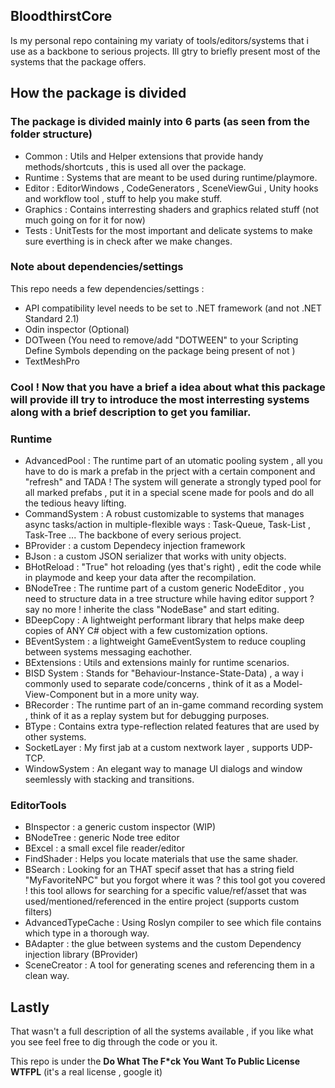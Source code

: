 ## BloodthirstCore
Is my personal repo containing my variaty of tools/editors/systems that i use as a backbone to serious projects.
Ill gtry to briefly present most of the systems that the package offers.

## How the package is divided
### The package is divided mainly into 6 parts (as seen from the folder structure)
* Common : Utils and Helper extensions that provide handy methods/shortcuts , this is used all over the package.
* Runtime : Systems that are meant to be used during runtime/playmore.
* Editor : EditorWindows , CodeGenerators , SceneViewGui , Unity hooks and workflow tool , stuff to help you make stuff.
* Graphics : Contains interresting shaders and graphics related stuff (not much going on for it for now)
* Tests : UnitTests for the most important and delicate systems to make sure everthing is in check after we make changes.

### Note about dependencies/settings
This repo needs a few dependencies/settings :
- API compatibility level needs to be set to .NET framework (and not .NET Standard 2.1)
- Odin inspector (Optional)
- DOTween (You need to remove/add "DOTWEEN" to your Scripting Define Symbols depending on the package being present of not )
- TextMeshPro

### Cool ! Now that you have a brief a idea about what this package will provide ill try to introduce the most interresting systems along with a brief description to get you familiar.

### Runtime
* AdvancedPool : The runtime part of an utomatic pooling system , all you have to do is mark a prefab in the prject with a certain component and "refresh" and TADA ! 
The system will generate a strongly typed pool for all marked prefabs , put it in a special scene made for pools and do all the tedious heavy lifting.
* CommandSystem : A robust customizable to systems that manages async tasks/action in multiple-flexible ways : Task-Queue, Task-List , Task-Tree ... The backbone of every serious project.
* BProvider : a custom Dependecy injection framework
* BJson : a custom JSON serializer that works with unity objects.
* BHotReload : "True" hot reloading (yes that's right) , edit the code while in playmode and keep your data after the recompilation.
* BNodeTree : The runtime part of a custom generic NodeEditor , you need to structure data in a tree structure while having editor support ? say no more ! inherite the class "NodeBase" and start editing.
* BDeepCopy : A lightweight performant library that helps make deep copies of ANY C# object with a few customization options.
* BEventSystem : a lightweight GameEventSystem to reduce coupling between systems messaging eachother.
* BExtensions : Utils and extensions mainly for runtime scenarios.
* BISD System : Stands for "Behaviour-Instance-State-Data) , a way i commonly used to separate code/concerns , think of it as a Model-View-Component but in a more unity way.
* BRecorder : The runtime part of an in-game command recording system , think of it as a replay system but for debugging purposes.
* BType : Contains extra type-reflection related features that are used by other systems.
* SocketLayer : My first jab at a custom nextwork layer , supports UDP-TCP.
* WindowSystem : An elegant way to manage UI dialogs and window seemlessly with stacking and transitions.
### EditorTools
* BInspector : a generic custom inspector (WIP)
* BNodeTree : generic Node tree editor
* BExcel : a small excel file reader/editor
* FindShader : Helps you locate materials that use the same shader.
* BSearch : Looking for an THAT specif asset that has a string field "MyFavoriteNPC" but you forgot where it was ? this tool got you covered ! this tool allows for searching for a specific value/ref/asset that was used/mentioned/referenced in the entire project (supports custom filters)
* AdvancedTypeCache : Using Roslyn compiler to see which file contains which type in a thorough way.
* BAdapter : the glue between systems and the custom Dependency injection library (BProvider)
* SceneCreator : A tool for generating scenes and referencing them in a clean way.

## Lastly
That wasn't a full description of all the systems available , if you like what you see feel free to dig through the code or you it.

This repo is under the 	__Do What The F*ck You Want To Public License WTFPL__ (it's a real license , google it)
